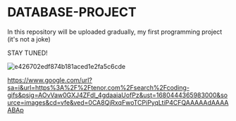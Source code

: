 # DATABASE-PROJECT
In this repository will be uploaded gradually, my first programming project (it's not a joke)

STAY TUNED!

![e426702edf874b181aced1e2fa5c6cde](https://user-images.githubusercontent.com/101529092/229294245-f332e772-d0e7-4bca-ac3f-18d3d4a46514.gif)

https://www.google.com/url?sa=i&url=https%3A%2F%2Ftenor.com%2Fsearch%2Fcoding-gifs&psig=AOvVaw0GXJ4ZFdl_4gdaaiaUofPz&ust=1680444365983000&source=images&cd=vfe&ved=0CA8QjRxqFwoTCPiPyqLtiP4CFQAAAAAdAAAAABAp
